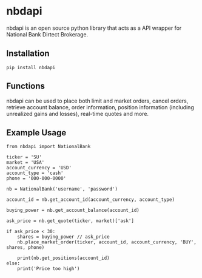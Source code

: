 # nbdapi
nbdapi is an open source python library that acts as a API wrapper for National Bank Dirtect Brokerage.

## Installation
    pip install nbdapi

## Functions
nbdapi can be used to place both limit and market orders, cancel orders, retrieve account balance, order information, position information (including unrealized gains and losses), real-time quotes and more.

## Example Usage
    from nbdapi import NationalBank
    
    ticker = 'SU'
    market = 'USA'
    account_currency = 'USD'
    account_type = 'cash'
    phone = '000-000-0000'
    
    nb = NationalBank('username', 'password')
    
    account_id = nb.get_account_id(account_currency, account_type)
    
    buying_power = nb.get_account_balance(account_id)
    
    ask_price = nb.get_quote(ticker, market)['ask']
    
    if ask_price < 30:
        shares = buying_power // ask_price
        nb.place_market_order(ticker, account_id, account_currency, 'BUY', shares, phone)
        
        print(nb.get_positions(account_id)
    else:
        print('Price too high')
